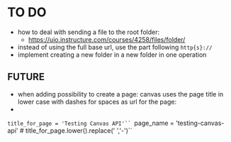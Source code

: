 # TO DO
* how to deal with sending a file to the root folder:
    - https://uio.instructure.com/courses/4258/files/folder/
* instead of using the full base url, use the part following `http{s}://`
* implement creating a new folder in a new folder in one operation

## FUTURE
* when adding possibility to create a page: canvas uses the page title in lower case with dashes for spaces as url for the page:
*
`title_for_page = 'Testing Canvas API'``
`page_name = 'testing-canvas-api' # title_for_page.lower().replace(' ','-')``
